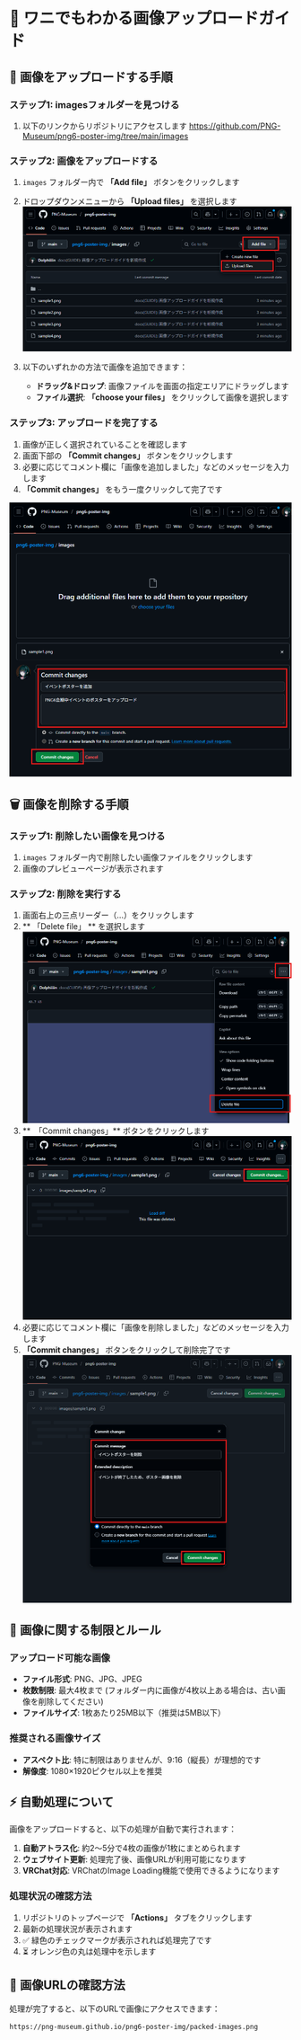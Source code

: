 # 🐊 ワニでもわかる画像アップロードガイド

## 🎯 画像をアップロードする手順

### ステップ1: imagesフォルダーを見つける

1. 以下のリンクからリポジトリにアクセスします
   https://github.com/PNG-Museum/png6-poster-img/tree/main/images


### ステップ2: 画像をアップロードする

1. `images` フォルダー内で **「Add file」** ボタンをクリックします
2. ドロップダウンメニューから **「Upload files」** を選択します
![img.png](docs/img.png)

3. 以下のいずれかの方法で画像を追加できます：
   - **ドラッグ&ドロップ**: 画像ファイルを画面の指定エリアにドラッグします
   - **ファイル選択**: **「choose your files」** をクリックして画像を選択します

### ステップ3: アップロードを完了する

1. 画像が正しく選択されていることを確認します
2. 画面下部の **「Commit changes」** ボタンをクリックします
3. 必要に応じてコメント欄に「画像を追加しました」などのメッセージを入力します
4. **「Commit changes」** をもう一度クリックして完了です

![img_1.png](docs/img_1.png)

## 🗑️ 画像を削除する手順

### ステップ1: 削除したい画像を見つける

1. `images` フォルダー内で削除したい画像ファイルをクリックします
2. 画像のプレビューページが表示されます

### ステップ2: 削除を実行する

1. 画面右上の三点リーダー（…）をクリックします
2. ** 「Delete file」 ** を選択します
   ![img.png](docs/img_3.png)
3. **　「Commit changes」** ボタンをクリックします
   ![img_1.png](docs/img_4.png)
4. 必要に応じてコメント欄に「画像を削除しました」などのメッセージを入力します
5. **「Commit changes」** ボタンをクリックして削除完了です
   ![img_2.png](docs/img_2.png)


## 📏 画像に関する制限とルール

### アップロード可能な画像

- **ファイル形式**: PNG、JPG、JPEG
- **枚数制限**: 最大4枚まで (フォルダー内に画像が4枚以上ある場合は、古い画像を削除してください)
- **ファイルサイズ**: 1枚あたり25MB以下（推奨は5MB以下）

### 推奨される画像サイズ

- **アスペクト比**: 特に制限はありませんが、9:16（縦長）が理想的です
- **解像度**: 1080×1920ピクセル以上を推奨

## ⚡ 自動処理について

画像をアップロードすると、以下の処理が自動で実行されます：

1. **自動アトラス化**: 約2〜5分で4枚の画像が1枚にまとめられます
2. **ウェブサイト更新**: 処理完了後、画像URLが利用可能になります
3. **VRChat対応**: VRChatのImage Loading機能で使用できるようになります

### 処理状況の確認方法

1. リポジトリのトップページで **「Actions」** タブをクリックします
2. 最新の処理状況が表示されます
3. ✅ 緑色のチェックマークが表示されれば処理完了です
4. ⏳ オレンジ色の丸は処理中を示します

## 🔗 画像URLの確認方法

処理が完了すると、以下のURLで画像にアクセスできます：

```
https://png-museum.github.io/png6-poster-img/packed-images.png
```
